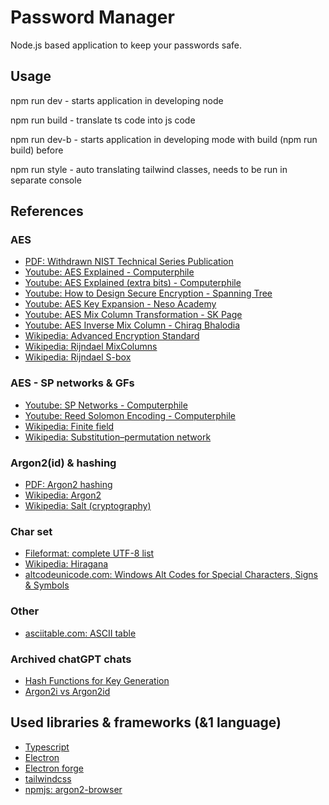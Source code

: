 # Password Manager
Node.js based application to keep your passwords safe.

## Usage
npm run dev - starts application in developing node

npm run build - translate ts code into js code

npm run dev-b - starts application in developing mode with build (npm run build) before

npm run style - auto translating tailwind classes, needs to be run in separate console

## References
### AES
* [PDF: Withdrawn NIST Technical Series Publication](https://nvlpubs.nist.gov/nistpubs/FIPS/NIST.FIPS.197.pdf)
* [Youtube: AES Explained - Computerphile](https://www.youtube.com/watch?v=O4xNJsjtN6E)
* [Youtube: AES Explained (extra bits) - Computerphile](https://www.youtube.com/watch?v=9TYfiO__m2A)
* [Youtube: How to Design Secure Encryption - Spanning Tree](https://www.youtube.com/watch?v=C4ATDMIz5wc)
* [Youtube: AES Key Expansion - Neso Academy](https://www.youtube.com/watch?v=0RxLUf4fxs8)
* [Youtube: AES Mix Column Transformation - SK Page](https://www.youtube.com/watch?v=JWJXCWt-fJo)
* [Youtube: AES Inverse Mix Column - Chirag Bhalodia](https://www.youtube.com/watch?v=SDrzMyqi2Sc)
* [Wikipedia: Advanced Encryption Standard](https://en.wikipedia.org/wiki/Advanced_Encryption_Standard)
* [Wikipedia: Rijndael MixColumns](https://en.wikipedia.org/wiki/Rijndael_MixColumns)
* [Wikipedia: Rijndael S-box](https://en.wikipedia.org/wiki/Rijndael_S-box)

### AES - SP networks & GFs
* [Youtube: SP Networks - Computerphile](https://www.youtube.com/watch?v=DLjzI5dX8jc)
* [Youtube: Reed Solomon Encoding - Computerphile](https://www.youtube.com/watch?v=fBRMaEAFLE0)
* [Wikipedia: Finite field](https://en.wikipedia.org/wiki/Finite_field)
* [Wikipedia: Substitution–permutation network](https://en.wikipedia.org/wiki/Substitution%E2%80%93permutation_network)

### Argon2(id) & hashing
* [PDF: Argon2 hashing](https://www.cryptolux.org/images/0/0d/Argon2.pdf)
* [Wikipedia: Argon2](https://en.wikipedia.org/wiki/Argon2)
* [Wikipedia: Salt (cryptography)](https://en.wikipedia.org/wiki/Salt_(cryptography))

### Char set
* [Fileformat: complete UTF-8 list](https://www.fileformat.info/info/charset/UTF-8/list.htm)
* [Wikipedia: Hiragana](https://en.wikipedia.org/wiki/Hiragana)
* [altcodeunicode.com: Windows Alt Codes for Special Characters, Signs & Symbols](https://altcodeunicode.com/)

### Other
* [asciitable.com: ASCII table](https://www.asciitable.com/)

### Archived chatGPT chats
* [Hash Functions for Key Generation](https://chatgpt.com/share/5e6e8ac7-c2fa-4f4d-8069-957b771f13c4)
* [Argon2i vs Argon2id](https://chatgpt.com/share/17e18f54-2115-4cfe-a16f-281fc552ee05)

## Used libraries & frameworks (&1 language)
* [Typescript](https://www.typescriptlang.org/)
* [Electron](https://www.electronjs.org/)
* [Electron forge](https://www.electronforge.io/)
* [tailwindcss](https://tailwindcss.com/)
* [npmjs: argon2-browser](https://www.npmjs.com/package/argon2-browser)